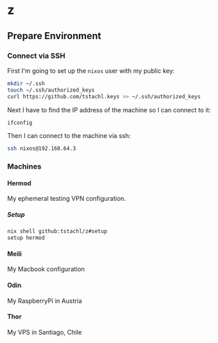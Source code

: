 # z

## Prepare Environment

### Connect via SSH

First I'm going to set up the `nixos` user with my public key:

```sh
mkdir ~/.ssh
touch ~/.ssh/authorized_keys
curl https://github.com/tstachl.keys >> ~/.ssh/authorized_keys
```

Next I have to find the IP address of the machine so I can connect to it:

```sh
ifconfig
```

Then I can connect to the machine via ssh:

```sh
ssh nixos@192.168.64.3
```

### Machines
#### Hermod
My ephemeral testing VPN configuration.

##### Setup

```sh
nix shell github:tstachl/z#setup
setup hermod
```

#### Meili
My Macbook configuration

#### Odin
My RaspberryPi in Austria

#### Thor
My VPS in Santiago, Chile

